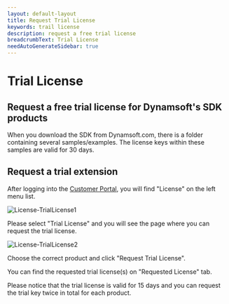 ```yaml
---
layout: default-layout
title: Request Trial License
keywords: trail license
description: request a free trial license
breadcrumbText: Trial License
needAutoGenerateSidebar: true
---
```


# Trial License

## Request a free trial license for Dynamsoft's SDK products

When you download the SDK from Dynamsoft.com, there is a folder containing several samples/examples. The license keys within these samples are valid for 30 days.

## Request a trial extension

After logging into the [Customer Portal](https://www.dynamsoft.com/customer/), you will find "License" on the left menu list.

![License-TrialLicense1]({{site.assets}}img/License-Trial-1.png)

Please select "Trial License" and you will see the page where you can request the trial license.

![License-TrialLicense2]({{site.assets}}img/License-Trial-2.png)

Choose the correct product and click "Request Trial License".

You can find the requested trial license(s) on "Requested License" tab.

Please notice that the trial license is valid for 15 days and you can request the trial key twice in total for each product.
